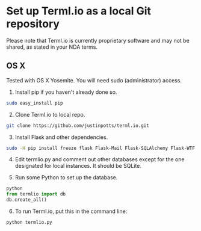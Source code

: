 # Set up Terml.io as a local Git repository
Please note that Terml.io is currently proprietary software and may not be shared, as stated in your NDA terms.

## OS X
Tested with OS X Yosemite. You will need sudo (administrator) access.

1. Install pip if you haven't already done so.
  ```bash
  sudo easy_install pip
  ```

2. Clone Terml.io to local repo.
  ```bash
  git clone https://github.com/justinpotts/terml.io.git
  ```

3. Install Flask and other dependencies.
  ```bash
  sudo -H pip install freeze flask Flask-Mail Flask-SQLAlchemy Flask-WTF wikipedia stripe pymysql
  ```
4. Edit termlio.py and comment out other databases except for the one designated for local instances. It should be SQLite.

5. Run some Python to set up the database.
  ```python
  python
  from termlio import db
  db.create_all()
  ```

6. To run Terml.io, put this in the command line:
  ```bash
  python termlio.py
  ```
